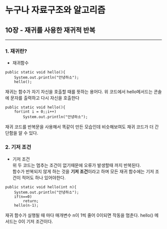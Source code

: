 # 누구나 자료구조와 알고리즘

## 10장 - 재귀를 사용한 재귀적 반복  
---
### 1. 재귀란?
* 재귀함수
```
public static void hello(){
    System.out.println("안녕하소");
    hello();
```
재귀는 함수가 자기 자신을 호출할 때를 뜻하는 용어다.
위 코드에서 hello메서드는 콘솔에 문자를 출력하고 다시 자신을 호출한다  

```
public static void hello(){
    for(int i = 0;;i++)
        System.out.println("안녕하소");
```
재귀 코드를 반복문을 사용해서 똑같이 만든 모습인데 비슷해보여도 재귀 코드가 더 간단함을 알 수 있다.  

### 2. 기저 조건  
* 기저 조건  
위 두 코드는 멈추는 조건이 없기때문에 오류가 발생할때 까지 반복된다.  
함수가 반복되지 않게 하는 것을 **기저 조건**이라고 하며 모든 재귀 함수에는 기저 조건이 적어도 하나 있어야한다.  
```
public static void hello(int n){
    System.out.println("안녕하소");
    if(n==0)
        return;
    hello(n-1);
```
재귀 함수가 실행될 때 마다 매개변수 n이 1씩 줄어 0이되면 작동을 멈춘다. 
hello() 메서드는 0이 기저 조건이다.

